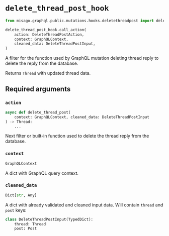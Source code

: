 # `delete_thread_post_hook`

```python
from misago.graphql.public.mutations.hooks.deletethreadpost import delete_thread_post_hook

delete_thread_post_hook.call_action(
    action: DeleteThreadPostAction,
    context: GraphQLContext,
    cleaned_data: DeleteThreadPostInput,
)
```

A filter for the function used by GraphQL mutation deleting thread reply to delete the reply from the database.

Returns `Thread` with updated thread data.


## Required arguments

### `action`

```python
async def delete_thread_post(
    context: GraphQLContext, cleaned_data: DeleteThreadPostInput
) -> Thread:
    ...
```

Next filter or built-in function used to delete the thread reply from the database.


### `context`

```python
GraphQLContext
```

A dict with GraphQL query context.


### `cleaned_data`

```python
Dict[str, Any]
```

A dict with already validated and cleaned input data. Will contain `thread` and `post` keys:

```python
class DeleteThreadPostInput(TypedDict):
    thread: Thread
    post: Post
```